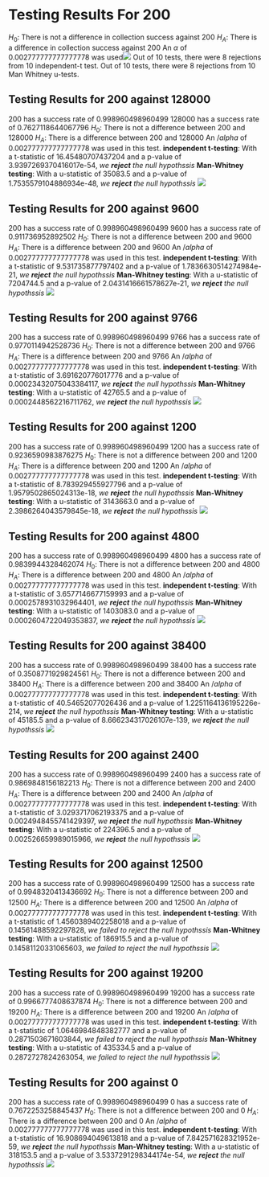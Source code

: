 # Testing Results For 200 
$H_{0}$: There is not a difference in collection success against 200 
$H_{A}$: There is a difference in collection success against 200
An $\alpha$ of 0.002777777777777778 was used![](images/200_against_all_SignalRate.png) 
Out of 10 tests, there were 8 rejections from 10 independent-t test.
Out of 10 tests, there were 8 rejections from 10 Man Whitney u-tests.
## Testing Results for 200 against 128000 
200 has a success rate of 0.998960498960499
128000 has a success rate of 0.7627118644067796
$H_{0}$: There is not a difference between 200 and 128000
$H_{A}$: There is a difference between 200 and 128000
An $/alpha$ of 0.002777777777777778 was used in this test.
__independent t-testing__: With a t-statistic of 16.45480707437204 and a p-value of 3.9397269370416017e-54, _we **reject** the null hypothssis_
__Man-Whitney testing__: With a u-statistic of 35083.5 and a p-value of 1.7535579104886934e-48, _we **reject** the null hypothssis_
![](images/200_against_128000.png) 
## Testing Results for 200 against 9600 
200 has a success rate of 0.998960498960499
9600 has a success rate of 0.911736952892502
$H_{0}$: There is not a difference between 200 and 9600
$H_{A}$: There is a difference between 200 and 9600
An $/alpha$ of 0.002777777777777778 was used in this test.
__independent t-testing__: With a t-statistic of 9.531735877797402 and a p-value of 1.7836630514274984e-21, _we **reject** the null hypothssis_
__Man-Whitney testing__: With a u-statistic of 7204744.5 and a p-value of 2.0431416661578627e-21, _we **reject** the null hypothssis_
![](images/200_against_9600.png) 
## Testing Results for 200 against 9766 
200 has a success rate of 0.998960498960499
9766 has a success rate of 0.9770114942528736
$H_{0}$: There is not a difference between 200 and 9766
$H_{A}$: There is a difference between 200 and 9766
An $/alpha$ of 0.002777777777777778 was used in this test.
__independent t-testing__: With a t-statistic of 3.691620776017776 and a p-value of 0.00023432075043384117, _we **reject** the null hypothssis_
__Man-Whitney testing__: With a u-statistic of 42765.5 and a p-value of 0.0002448562216711762, _we **reject** the null hypothssis_
![](images/200_against_9766.png) 
## Testing Results for 200 against 1200 
200 has a success rate of 0.998960498960499
1200 has a success rate of 0.9236590983876275
$H_{0}$: There is not a difference between 200 and 1200
$H_{A}$: There is a difference between 200 and 1200
An $/alpha$ of 0.002777777777777778 was used in this test.
__independent t-testing__: With a t-statistic of 8.783929455927796 and a p-value of 1.9579502865024313e-18, _we **reject** the null hypothssis_
__Man-Whitney testing__: With a u-statistic of 3143663.0 and a p-value of 2.3986264043579845e-18, _we **reject** the null hypothssis_
![](images/200_against_1200.png) 
## Testing Results for 200 against 4800 
200 has a success rate of 0.998960498960499
4800 has a success rate of 0.9839944328462074
$H_{0}$: There is not a difference between 200 and 4800
$H_{A}$: There is a difference between 200 and 4800
An $/alpha$ of 0.002777777777777778 was used in this test.
__independent t-testing__: With a t-statistic of 3.6577146677159993 and a p-value of 0.0002578931032964401, _we **reject** the null hypothssis_
__Man-Whitney testing__: With a u-statistic of 1403083.0 and a p-value of 0.0002604722049353837, _we **reject** the null hypothssis_
![](images/200_against_4800.png) 
## Testing Results for 200 against 38400 
200 has a success rate of 0.998960498960499
38400 has a success rate of 0.3508771929824561
$H_{0}$: There is not a difference between 200 and 38400
$H_{A}$: There is a difference between 200 and 38400
An $/alpha$ of 0.002777777777777778 was used in this test.
__independent t-testing__: With a t-statistic of 40.54652077026436 and a p-value of 1.2251164136195226e-214, _we **reject** the null hypothssis_
__Man-Whitney testing__: With a u-statistic of 45185.5 and a p-value of 8.666234317026107e-139, _we **reject** the null hypothssis_
![](images/200_against_38400.png) 
## Testing Results for 200 against 2400 
200 has a success rate of 0.998960498960499
2400 has a success rate of 0.9869848156182213
$H_{0}$: There is not a difference between 200 and 2400
$H_{A}$: There is a difference between 200 and 2400
An $/alpha$ of 0.002777777777777778 was used in this test.
__independent t-testing__: With a t-statistic of 3.0293717062193375 and a p-value of 0.0024948455741429397, _we **reject** the null hypothssis_
__Man-Whitney testing__: With a u-statistic of 224396.5 and a p-value of 0.002526659989015966, _we **reject** the null hypothssis_
![](images/200_against_2400.png) 
## Testing Results for 200 against 12500 
200 has a success rate of 0.998960498960499
12500 has a success rate of 0.9948320413436692
$H_{0}$: There is not a difference between 200 and 12500
$H_{A}$: There is a difference between 200 and 12500
An $/alpha$ of 0.002777777777777778 was used in this test.
__independent t-testing__: With a t-statistic of 1.4560389402258018 and a p-value of 0.14561488592297828, _we failed to reject the null hypothssis_
__Man-Whitney testing__: With a u-statistic of 186915.5 and a p-value of 0.14581120331065603, _we failed to reject the null hypothssis_
![](images/200_against_12500.png) 
## Testing Results for 200 against 19200 
200 has a success rate of 0.998960498960499
19200 has a success rate of 0.9966777408637874
$H_{0}$: There is not a difference between 200 and 19200
$H_{A}$: There is a difference between 200 and 19200
An $/alpha$ of 0.002777777777777778 was used in this test.
__independent t-testing__: With a t-statistic of 1.0646984848382777 and a p-value of 0.2871503671603844, _we failed to reject the null hypothssis_
__Man-Whitney testing__: With a u-statistic of 435334.5 and a p-value of 0.2872727824263054, _we failed to reject the null hypothssis_
![](images/200_against_19200.png) 
## Testing Results for 200 against 0 
200 has a success rate of 0.998960498960499
0 has a success rate of 0.7672253258845437
$H_{0}$: There is not a difference between 200 and 0
$H_{A}$: There is a difference between 200 and 0
An $/alpha$ of 0.002777777777777778 was used in this test.
__independent t-testing__: With a t-statistic of 16.908694049613818 and a p-value of 7.842571628321952e-59, _we **reject** the null hypothssis_
__Man-Whitney testing__: With a u-statistic of 318153.5 and a p-value of 3.5337291298344174e-54, _we **reject** the null hypothssis_
![](images/200_against_0.png) 

